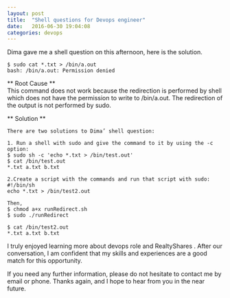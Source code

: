 ```yaml
---
layout: post
title:  "Shell questions for Devops engineer"
date:   2016-06-30 19:04:08
categories: devops
---
```


Dima gave me a shell question on this afternoon, here is the solution.  

```code
$ sudo cat *.txt > /bin/a.out
bash: /bin/a.out: Permission denied

```
** Root Cause **  
This command does not work because the redirection is performed by shell which does not have the permission to write to /bin/a.out. The redirection of the output is not performed by sudo.  

** Solution  **  

```code 
There are two solutions to Dima’ shell question:

1. Run a shell with sudo and give the command to it by using the -c option:
$ sudo sh -c 'echo *.txt > /bin/test.out'
$ cat /bin/test.out
*.txt a.txt b.txt

2.Create a script with the commands and run that script with sudo:
#!/bin/sh
echo *.txt > /bin/test2.out

Then, 
$ chmod a+x runRedirect.sh
$ sudo ./runRedirect

$ cat /bin/test2.out
*.txt a.txt b.txt
```

I truly enjoyed learning more about devops role and RealtyShares . After our conversation, I am confident that my skills and experiences are a good match for this opportunity.  

If you need any further information, please do not hesitate to contact me by email or phone. Thanks again, and I hope to hear from you in the near future. 
